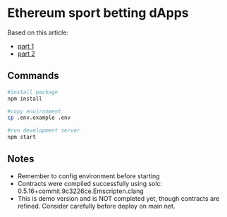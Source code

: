 # Ethereum sport betting dApps
Based on this article:
- [part 1](https://medium.com/coinmonks/create-a-sports-betting-dapp-on-the-ethereum-blockchain-part-1-1f69f908b939)
- [part 2](https://medium.com/coinmonks/tutorial-create-a-sports-betting-dapp-on-the-ethereum-blockchain-part-2-cd4753afe702)

## Commands
```bash
#install package
npm install

#copy environment
cp .env.example .env

#run development server
npm start
```

## Notes
- Remember to config environment before starting
- Contracts were compiled successfully using solc: 0.5.16+commit.9c3226ce.Emscripten.clang
- This is demo version and is NOT completed yet, though contracts are refined. Consider carefully before deploy on main net.
